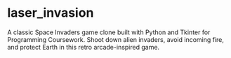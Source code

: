 # laser_invasion
A classic Space Invaders game clone built with Python and Tkinter for Programming Coursework. Shoot down alien invaders, avoid incoming fire, and protect Earth in this retro arcade-inspired game.

